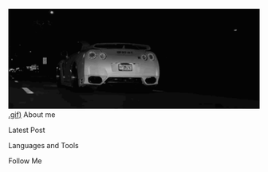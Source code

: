 [![Header](https://github.com/artjomrozhkov/artjomrozhkov/blob/main/assets/ezgif-5-a43ab77c4d.gif).gif)](https://www.youtube.com/watch?v=_WAI_4T_PoM&ab_channel=GIJIN-Topic)
About me

Latest Post

Languages and Tools

Follow Me